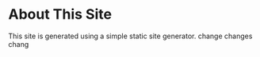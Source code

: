 # About This Site

This site is generated using a simple static site generator.
change
changes
chang
